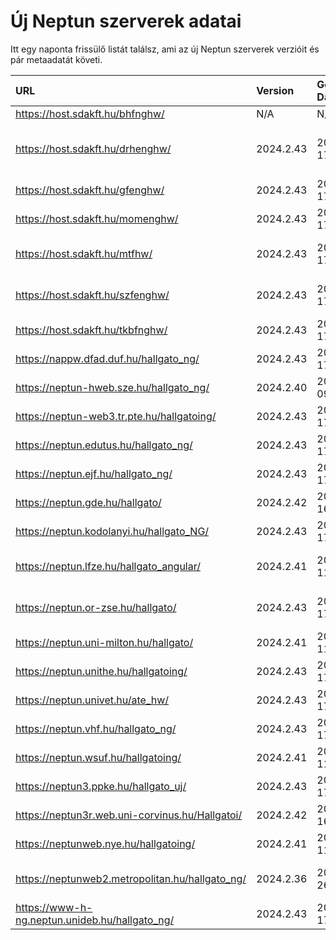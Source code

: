 # Új Neptun szerverek adatai

Itt egy naponta frissülő listát találsz, ami az új Neptun szerverek verzióit és pár metaadatát követi.

| URL                                             | Version   | Generation Date     | Organization Name                         | Captcha Required |
|:----------------------------------------------|:--------|:------------------|:----------------------------------------|:---------------|
| https://host.sdakft.hu/bhfnghw/                 | N/A       | N/A                 | N/A                                       | N/A              |
| https://host.sdakft.hu/drhenghw/                | 2024.2.43 | 2024-10-17T13:41:57 | Debreceni Református Hittudományi Egyetem | 3                |
| https://host.sdakft.hu/gfenghw/                 | 2024.2.43 | 2024-10-17T13:41:57 | Gál Ferenc Egyetem                        | 3                |
| https://host.sdakft.hu/momenghw/                | 2024.2.43 | 2024-10-17T13:41:57 | Moholy-Nagy Művészeti Egyetem             | 3                |
| https://host.sdakft.hu/mtfhw/                   | 2024.2.43 | 2024-10-17T13:41:57 | Magyar Táncművészeti Egyetem              | 3                |
| https://host.sdakft.hu/szfenghw/                | 2024.2.43 | 2024-10-17T13:41:57 | Színház- és Filmművészeti Egyetem         | 3                |
| https://host.sdakft.hu/tkbfnghw/                | 2024.2.43 | 2024-10-17T13:41:57 | A Tan Kapuja Buddhista Főiskola           | 3                |
| https://nappw.dfad.duf.hu/hallgato_ng/          | 2024.2.43 | 2024-10-17T13:41:57 | Dunaújvárosi Egyetem                      | 3                |
| https://neptun-hweb.sze.hu/hallgato_ng/         | 2024.2.40 | 2024-10-09T13:35:15 | Széchenyi István Egyetem                  | 3                |
| https://neptun-web3.tr.pte.hu/hallgatoing/      | 2024.2.43 | 2024-10-17T13:41:57 | Pécsi Tudományegyetem                     | 3                |
| https://neptun.edutus.hu/hallgato_ng/           | 2024.2.43 | 2024-10-17T13:41:57 | Edutus Egyetem                            | 3                |
| https://neptun.ejf.hu/hallgato_ng/              | 2024.2.43 | 2024-10-17T13:41:57 | Eötvös József Főiskola                    | 3                |
| https://neptun.gde.hu/hallgato/                 | 2024.2.42 | 2024-10-16T13:53:47 | Gábor Dénes Egyetem                       | 3                |
| https://neptun.kodolanyi.hu/hallgato_NG/        | 2024.2.43 | 2024-10-17T13:41:57 | Kodolányi János Egyetem                   | 3                |
| https://neptun.lfze.hu/hallgato_angular/        | 2024.2.41 | 2024-10-11T13:00:28 | Liszt Ferenc Zeneművészeti Egyetem        | 3                |
| https://neptun.or-zse.hu/hallgato/              | 2024.2.43 | 2024-10-17T13:41:57 | Országos Rabbiképző - Zsidó Egyetem       | 3                |
| https://neptun.uni-milton.hu/hallgato/          | 2024.2.41 | 2024-10-11T13:00:28 | Milton Friedman Egyetem                   | 3                |
| https://neptun.unithe.hu/hallgatoing/           | 2024.2.43 | 2024-10-17T13:41:57 | Tokaj-Hegyalja Egyetem                    | 1                |
| https://neptun.univet.hu/ate_hw/                | 2024.2.43 | 2024-10-17T13:41:57 | Állatorvostudományi Egyetem               | 3                |
| https://neptun.vhf.hu/hallgato_ng/              | 2024.2.43 | 2024-10-17T13:41:57 | Veszprémi Érseki Főiskola                 | 3                |
| https://neptun.wsuf.hu/hallgatoing/             | 2024.2.41 | 2024-10-11T13:00:28 | Wekerle Sándor Üzleti Főiskola            | 3                |
| https://neptun3.ppke.hu/hallgato_uj/            | 2024.2.43 | 2024-10-17T13:41:57 | Pázmány Péter Katolikus Egyetem           | 3                |
| https://neptun3r.web.uni-corvinus.hu/Hallgatoi/ | 2024.2.42 | 2024-10-16T13:53:47 | Budapesti Corvinus Egyetem                | 3                |
| https://neptunweb.nye.hu/hallgatoing/           | 2024.2.41 | 2024-10-11T13:00:28 | Nyíregyházi Egyetem                       | 3                |
| https://neptunweb2.metropolitan.hu/hallgato_ng/ | 2024.2.36 | 2024-09-26T14:14:28 | Budapesti Metropolitan Egyetem            | 3                |
| https://www-h-ng.neptun.unideb.hu/hallgato_ng/  | 2024.2.43 | 2024-10-17T13:41:57 | Debreceni Egyetem                         | 3                |